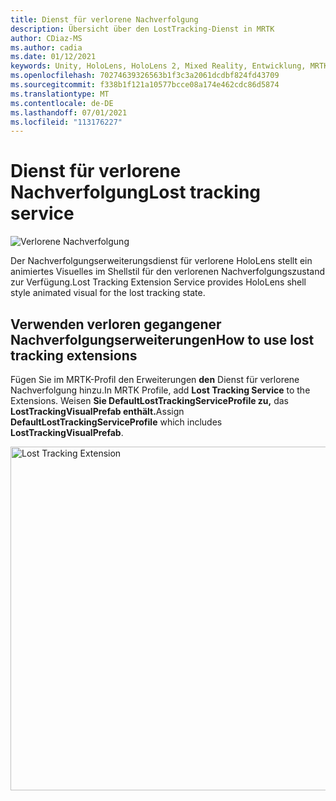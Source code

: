 ```yaml
---
title: Dienst für verlorene Nachverfolgung
description: Übersicht über den LostTracking-Dienst in MRTK
author: CDiaz-MS
ms.author: cadia
ms.date: 01/12/2021
keywords: Unity, HoloLens, HoloLens 2, Mixed Reality, Entwicklung, MRTK,
ms.openlocfilehash: 70274639326563b1f3c3a2061dcdbf824fd43709
ms.sourcegitcommit: f338b1f121a10577bcce08a174e462cdc86d5874
ms.translationtype: MT
ms.contentlocale: de-DE
ms.lasthandoff: 07/01/2021
ms.locfileid: "113176227"
---
```

# <a name="lost-tracking-service"></a><span data-ttu-id="1443b-104">Dienst für verlorene Nachverfolgung</span><span class="sxs-lookup"><span data-stu-id="1443b-104">Lost tracking service</span></span>

![Verlorene Nachverfolgung](../images/lost-tracking/LostTrackingVisualization.jpg)

<span data-ttu-id="1443b-106">Der Nachverfolgungserweiterungsdienst für verlorene HoloLens stellt ein animiertes Visuelles im Shellstil für den verlorenen Nachverfolgungszustand zur Verfügung.</span><span class="sxs-lookup"><span data-stu-id="1443b-106">Lost Tracking Extension Service provides HoloLens shell style animated visual for the lost tracking state.</span></span>

## <a name="how-to-use-lost-tracking-extensions"></a><span data-ttu-id="1443b-107">Verwenden verloren gegangener Nachverfolgungserweiterungen</span><span class="sxs-lookup"><span data-stu-id="1443b-107">How to use lost tracking extensions</span></span>

<span data-ttu-id="1443b-108">Fügen Sie im MRTK-Profil den Erweiterungen **den** Dienst für verlorene Nachverfolgung hinzu.</span><span class="sxs-lookup"><span data-stu-id="1443b-108">In MRTK Profile, add **Lost Tracking Service** to the Extensions.</span></span> <span data-ttu-id="1443b-109">Weisen **Sie DefaultLostTrackingServiceProfile zu,** das **LostTrackingVisualPrefab enthält.**</span><span class="sxs-lookup"><span data-stu-id="1443b-109">Assign **DefaultLostTrackingServiceProfile** which includes **LostTrackingVisualPrefab**.</span></span>

<img src="../images/lost-tracking/LostTracking_Extensions.png" width="550" alt="Lost Tracking Extension">
